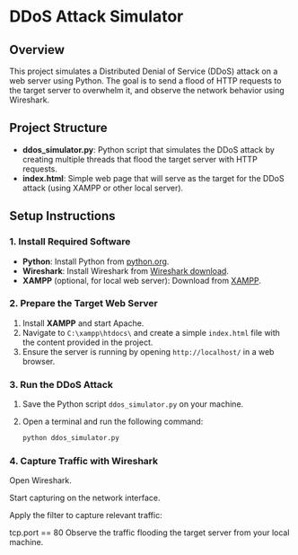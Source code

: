 # DDoS Attack Simulator

## Overview
This project simulates a Distributed Denial of Service (DDoS) attack on a web server using Python. The goal is to send a flood of HTTP requests to the target server to overwhelm it, and observe the network behavior using Wireshark.

## Project Structure
- **ddos_simulator.py**: Python script that simulates the DDoS attack by creating multiple threads that flood the target server with HTTP requests.
- **index.html**: Simple web page that will serve as the target for the DDoS attack (using XAMPP or other local server).

## Setup Instructions

### 1. Install Required Software
- **Python**: Install Python from [python.org](https://www.python.org/downloads/).
- **Wireshark**: Install Wireshark from [Wireshark download](https://www.wireshark.org/download.html).
- **XAMPP** (optional, for local web server): Download from [XAMPP](https://www.apachefriends.org/index.html).

### 2. Prepare the Target Web Server
1. Install **XAMPP** and start Apache.
2. Navigate to `C:\xampp\htdocs\` and create a simple `index.html` file with the content provided in the project.
3. Ensure the server is running by opening `http://localhost/` in a web browser.

### 3. Run the DDoS Attack
1. Save the Python script `ddos_simulator.py` on your machine.
2. Open a terminal and run the following command:

   ```bash
   python ddos_simulator.py

### 4. Capture Traffic with Wireshark
Open Wireshark.

Start capturing on the network interface.

Apply the filter to capture relevant traffic:

 tcp.port == 80
Observe the traffic flooding the target server from your local machine.